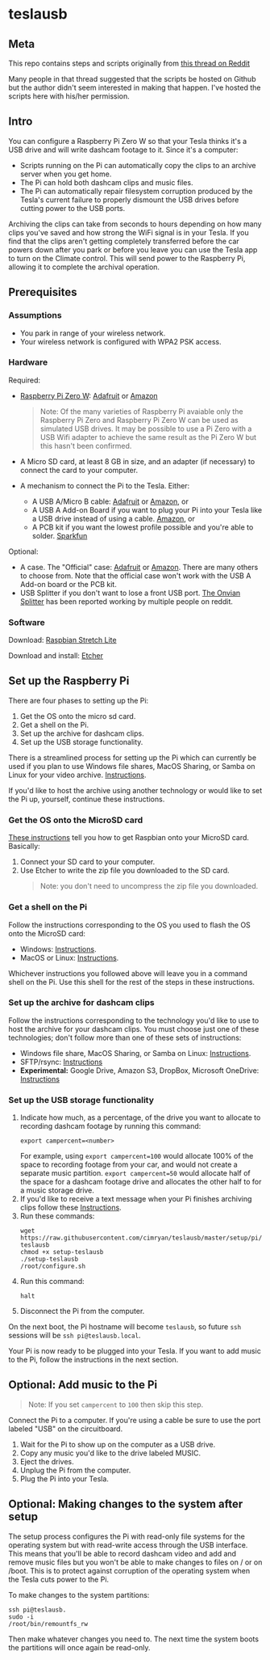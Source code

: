 # teslausb

## Meta
This repo contains steps and scripts originally from [this thread on Reddit]( https://www.reddit.com/r/teslamotors/comments/9m9gyk/build_a_smart_usb_drive_for_your_tesla_dash_cam/)

Many people in that thread suggested that the scripts be hosted on Github but the author didn't seem interested in making that happen. I've hosted the scripts here with his/her permission.

## Intro

You can configure a Raspberry Pi Zero W so that your Tesla thinks it's a USB drive and will write dashcam footage to it. Since it's a computer:
* Scripts running on the Pi can automatically copy the clips to an archive server when you get home. 
* The Pi can hold both dashcam clips and music files.
* The Pi can automatically repair filesystem corruption produced by the Tesla's current failure to properly dismount the USB drives before cutting power to the USB ports.

Archiving the clips can take from seconds to hours depending on how many clips you've saved and how strong the WiFi signal is in your Tesla. If you find that the clips aren't getting completely transferred before the car powers down after you park or before you leave you can use the Tesla app to turn on the Climate control. This will send power to the Raspberry Pi, allowing it to complete the archival operation.

## Prerequisites

### Assumptions
* You park in range of your wireless network.
* Your wireless network is configured with WPA2 PSK access.

### Hardware

Required:
* [Raspberry Pi Zero W](https://www.raspberrypi.org/products/raspberry-pi-zero-w/):  [Adafruit](https://www.adafruit.com/product/3400) or [Amazon](https://www.amazon.com/Raspberry-Pi-Zero-Wireless-model/dp/B06XFZC3BX/)
  > Note: Of the many varieties of Raspberry Pi avaiable only the Raspberry Pi Zero and Raspberry Pi Zero W can be used as simulated USB drives. It may be possible to use a Pi Zero with a USB Wifi adapter to achieve the same result as the Pi Zero W but this hasn't been confirmed.

* A Micro SD card, at least 8 GB in size, and an adapter (if necessary) to connect the card to your computer.
* A mechanism to connect the Pi to the Tesla. Either:
  * A USB A/Micro B cable: [Adafruit](https://www.adafruit.com/product/898) or [Amazon](https://www.amazon.com/gp/product/B013G4EAEI/), or 
  * A USB A Add-on Board if you want to plug your Pi into your Tesla like a USB drive instead of using a cable. [Amazon](https://www.amazon.com/gp/product/B07BK2BR6C/), or
  * A PCB kit if you want the lowest profile possible and you're able to solder. [Sparkfun](https://www.sparkfun.com/products/14526)

Optional:
* A case. The "Official" case: [Adafruit](https://www.adafruit.com/product/3446) or [Amazon](https://www.amazon.com/gp/product/B06Y593MHV). There are many others to choose from. Note that the official case won't work with the USB A Add-on board or the PCB kit.
* USB Splitter if you don't want to lose a front USB port. [The Onvian Splitter](https://www.amazon.com/gp/product/B01KX4TKH6) has been reported working by multiple people on reddit.

### Software
Download: [Raspbian Stretch Lite](https://www.raspberrypi.org/downloads/raspbian/)

Download and install: [Etcher](http://etcher.io)
 
## Set up the Raspberry Pi
There are four phases to setting up the Pi:
1. Get the OS onto the micro sd card.
1. Get a shell on the Pi.
1. Set up the archive for dashcam clips.
1. Set up the USB storage functionality.

There is a streamlined process for setting up the Pi which can currently be used if you plan to use Windows file shares, MacOS Sharing, or Samba on Linux for your video archive. [Instructions](doc/OneStepSetup.md).

If you'd like to host the archive using another technology or would like to set the Pi up, yourself, continue these instructions. 

### Get the OS onto the MicroSD card
[These instructions](https://www.raspberrypi.org/documentation/installation/installing-images/README.md) tell you how to get Raspbian onto your MicroSD card. Basically:
1. Connect your SD card to your computer.
2. Use Etcher to write the zip file you downloaded to the SD card.
   > Note: you don't need to uncompress the zip file you downloaded.

### Get a shell on the Pi
Follow the instructions corresponding to the OS you used to flash the OS onto the MicroSD card:
* Windows: [Instructions](doc/GetShellWithoutMonitorOnWindows.md).
* MacOS or Linux: [Instructions](doc/GetShellWithoutMonitorOnLinux.md).

Whichever instructions you followed above will leave you in a command shell on the Pi. Use this shell for the rest of the steps in these instructions.

### Set up the archive for dashcam clips
Follow the instructions corresponding to the technology you'd like to use to host the archive for your dashcam clips. You must choose just one of these technologies; don't follow more than one of these sets of instructions:
* Windows file share, MacOS Sharing, or Samba on Linux: [Instructions](doc/SetupShare.md).
* SFTP/rsync: [Instructions](doc/SetupRSync.md)
* **Experimental:** Google Drive, Amazon S3, DropBox, Microsoft OneDrive: [Instructions](doc/SetupRClone.md)

### Set up the USB storage functionality
1. Indicate how much, as a percentage, of the drive you want to allocate to recording dashcam footage by running this command:
    ```
    export campercent=<number>
    ```
    For example, using `export campercent=100` would allocate 100% of the space to recording footage from your car, and would not create a separate music partition. `export campercent=50` would allocate half of the space for a dashcam footage drive and allocates the other half to for a music storage drive.
1. If you'd like to receive a text message when your Pi finishes archiving clips follow these [Instructions](doc/ConfigureNotificationsForArchive.md).
1. Run these commands:
    ```
    wget https://raw.githubusercontent.com/cimryan/teslausb/master/setup/pi/setup-teslausb
    chmod +x setup-teslausb
    ./setup-teslausb
    /root/configure.sh
    ```
1. Run this command:
    ```
    halt
    ```
1. Disconnect the Pi from the computer.

On the next boot, the Pi hostname will become `teslausb`, so future `ssh` sessions will be `ssh pi@teslausb.local`. 

Your Pi is now ready to be plugged into your Tesla. If you want to add music to the Pi, follow the instructions in the next section.

## Optional: Add music to the Pi
> Note: If you set `campercent` to `100` then skip this step.

Connect the Pi to a computer. If you're using a cable be sure to use the port labeled "USB" on the circuitboard. 
1. Wait for the Pi to show up on the computer as a USB drive.
1. Copy any music you'd like to the drive labeled MUSIC.
1. Eject the drives.
1. Unplug the Pi from the computer.
1. Plug the Pi into your Tesla.

## Optional: Making changes to the system after setup
The setup process configures the Pi with read-only file systems for the operating system but with read-write
access through the USB interface. This means that you'll be able to record dashcam video and add and remove
music files but you won't be able to make changes to files on / or on /boot. This is to protect against
corruption of the operating system when the Tesla cuts power to the Pi.

To make changes to the system partitions:
```
ssh pi@teslausb.
sudo -i
/root/bin/remountfs_rw
```
Then make whatever changes you need to. The next time the system boots the partitions will once again be read-only.
